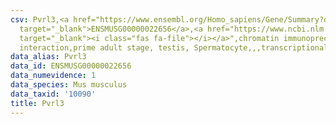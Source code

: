```yaml
---
csv: Pvrl3,<a href="https://www.ensembl.org/Homo_sapiens/Gene/Summary?db=core;g=ENSMUSG00000022656"
  target="_blank">ENSMUSG00000022656</a>,<a href="https://www.ncbi.nlm.nih.gov/pubmed/25450459"
  target="_blank"><i class="fas fa-file"></i></a>",chromatin immunoprecipitation assay,direct
  interaction,prime adult stage, testis, Spermatocyte,,,transcriptional regulation,
data_alias: Pvrl3
data_id: ENSMUSG00000022656
data_numevidence: 1
data_species: Mus musculus
data_taxid: '10090'
title: Pvrl3
---
```

